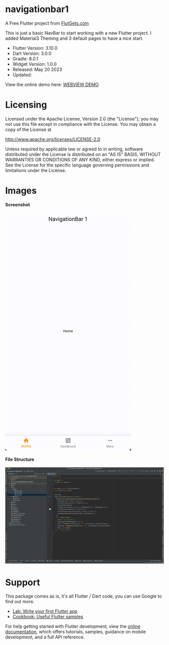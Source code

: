 # navigationbar1

A Free Flutter project from [FlutGets.com](https://flutgets.com)

This is just a basic NavBar to start working with a new Flutter project.
I added Material3 Theming and 3 default pages to have a nice start.

- Flutter Version: 3.10.0
- Dart Version: 3.0.0
- Gradle: 8.0.1
- Widget Version: 1.0.0
- Released: May 20 2023
- Updated: 

View the online demo here: [WEBVIEW DEMO](https://demo.flutgets.com/navigationbar1)

# Licensing
Licensed under the Apache License, Version 2.0 (the "License");
you may not use this file except in compliance with the License.
You may obtain a copy of the License at

http://www.apache.org/licenses/LICENSE-2.0

Unless required by applicable law or agreed to in writing, software
distributed under the License is distributed on an "AS IS" BASIS,
WITHOUT WARRANTIES OR CONDITIONS OF ANY KIND, either express or implied.
See the License for the specific language governing permissions and
limitations under the License.

# Images
<b>Screenshot</b>
<br /><br />
<img src="screens/flutgets_navigationbar1.jpg"/>
<br /><br />
<b>File Structure</b>
<br /><br />
<img src="screens/flutgets_file_structure_android_studio_navigationbar1.jpg"/><br />


# Support
This package comes as is, it's all Flutter / Dart code, you can use Google to find out more.

- [Lab: Write your first Flutter app](https://docs.flutter.dev/get-started/codelab)
- [Cookbook: Useful Flutter samples](https://docs.flutter.dev/cookbook)

For help getting started with Flutter development, view the
[online documentation](https://docs.flutter.dev/), which offers tutorials,
samples, guidance on mobile development, and a full API reference.

